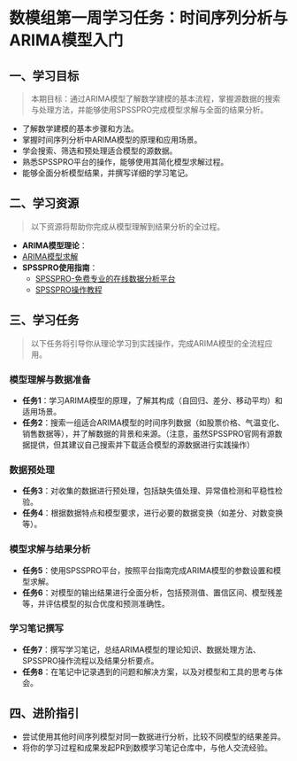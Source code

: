 # 数模组第一周学习任务：时间序列分析与ARIMA模型入门

## 一、学习目标

> 本期目标：通过ARIMA模型了解数学建模的基本流程，掌握源数据的搜索与处理方法，并能够使用SPSSPRO完成模型求解与全面的结果分析。

- 了解数学建模的基本步骤和方法。
- 掌握时间序列分析中ARIMA模型的原理和应用场景。
- 学会搜索、筛选和预处理适合模型的源数据。
- 熟悉SPSSPRO平台的操作，能够使用其简化模型求解过程。
- 能够全面分析模型结果，并撰写详细的学习笔记。

## 二、学习资源

> 以下资源将帮助你完成从模型理解到结果分析的全过程。

- **ARIMA模型理论**：
- [ARIMA模型求解](https://www.spsspro.com/help/ARIMA/)
- **SPSSPRO使用指南**：
  - [SPSSPRO-免费专业的在线数据分析平台](https://www.spsspro.com/)
  - [SPSSPRO操作教程](https://www.spsspro.com/help/)

## 三、学习任务

> 以下任务将引导你从理论学习到实践操作，完成ARIMA模型的全流程应用。

### 模型理解与数据准备

- **任务1**：学习ARIMA模型的原理，了解其构成（自回归、差分、移动平均）和适用场景。
- **任务2**：搜索一组适合ARIMA模型的时间序列数据（如股票价格、气温变化、销售数据等），并了解数据的背景和来源。（注意，虽然SPSSPRO官网有源数据提供，但其建议自己搜索并下载适合模型的源数据进行实践操作）

### 数据预处理

- **任务3**：对收集的数据进行预处理，包括缺失值处理、异常值检测和平稳性检验。
- **任务4**：根据数据特点和模型要求，进行必要的数据变换（如差分、对数变换等）。

### 模型求解与结果分析

- **任务5**：使用SPSSPRO平台，按照平台指南完成ARIMA模型的参数设置和模型求解。
- **任务6**：对模型的输出结果进行全面分析，包括预测值、置信区间、模型残差等，并评估模型的拟合优度和预测准确性。

### 学习笔记撰写

- **任务7**：撰写学习笔记，总结ARIMA模型的理论知识、数据处理方法、SPSSPRO操作流程以及结果分析要点。
- **任务8**：在笔记中记录遇到的问题和解决方案，以及对模型和工具的思考与体会。

## 四、进阶指引

- 尝试使用其他时间序列模型对同一数据进行分析，比较不同模型的结果差异。
- 将你的学习过程和成果发起PR到数模学习笔记仓库中，与他人交流经验。
